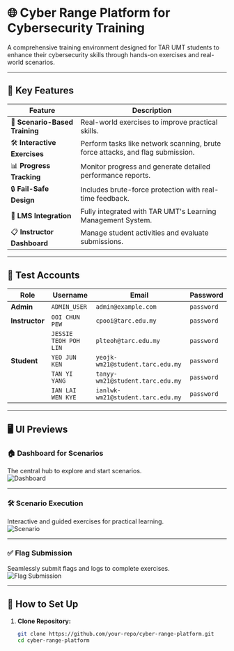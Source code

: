 # 🌐 **Cyber Range Platform for Cybersecurity Training**

A comprehensive training environment designed for TAR UMT students to enhance their cybersecurity skills through hands-on exercises and real-world scenarios.

---

## 🎯 **Key Features**

| Feature                   | Description                                                                 |
|---------------------------|-----------------------------------------------------------------------------|
| 🚀 **Scenario-Based Training**  | Real-world exercises to improve practical skills.                          |
| 🛠️ **Interactive Exercises**    | Perform tasks like network scanning, brute force attacks, and flag submission. |
| 📊 **Progress Tracking**        | Monitor progress and generate detailed performance reports.                |
| 🔒 **Fail-Safe Design**         | Includes brute-force protection with real-time feedback.                   |
| 🔗 **LMS Integration**          | Fully integrated with TAR UMT's Learning Management System.                |
| 📋 **Instructor Dashboard**     | Manage student activities and evaluate submissions.                        |

---

## 🔐 **Test Accounts**

| **Role**       | **Username**         | **Email**                          | **Password**    |
|-----------------|----------------------|------------------------------------|-----------------|
| **Admin**       | `ADMIN_USER`         | `admin@example.com`                | `password`      |
| **Instructor**  | `OOI CHUN PEW`       | `cpooi@tarc.edu.my`                | `password`      |
|                 | `JESSIE TEOH POH LIN`| `plteoh@tarc.edu.my`               | `password`      |
| **Student**     | `YEO JUN KEN`        | `yeojk-wm21@student.tarc.edu.my`   | `password`      |
|                 | `TAN YI YANG`        | `tanyy-wm21@student.tarc.edu.my`   | `password`      |
|                 | `IAN LAI WEN KYE`    | `ianlwk-wm21@student.tarc.edu.my`  | `password`      |

---

## 🖥️ **UI Previews**

### **🏠 Dashboard for Scenarios**
The central hub to explore and start scenarios.  
![Dashboard](https://github.com/user-attachments/assets/sample-dashboard.png)

---

### **🛠️ Scenario Execution**
Interactive and guided exercises for practical learning.  
![Scenario](https://github.com/user-attachments/assets/sample-scenario.png)

---

### **✅ Flag Submission**
Seamlessly submit flags and logs to complete exercises.  
![Flag Submission](https://github.com/user-attachments/assets/sample-flag.png)

---

## 📂 **How to Set Up**

1. **Clone Repository:**  
   ```bash
   git clone https://github.com/your-repo/cyber-range-platform.git
   cd cyber-range-platform
